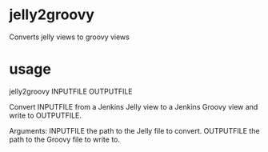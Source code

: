 jelly2groovy
============

Converts jelly views to groovy views

usage 
=====

jelly2groovy INPUTFILE OUTPUTFILE
          

Convert INPUTFILE from a Jenkins Jelly view to a Jenkins Groovy view and 
write to OUTPUTFILE.

Arguments:
  INPUTFILE        the path to the Jelly file to convert.
  OUTPUTFILE       the path to the Groovy file to write to.